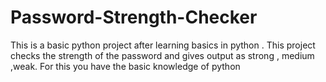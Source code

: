 # Password-Strength-Checker
This is a basic python project after learning basics in python . This project checks the strength of the password and gives output as strong , medium ,weak. For this you have the basic knowledge of python 
